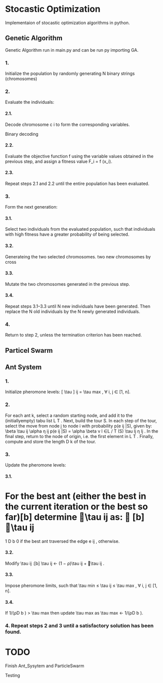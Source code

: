 # Stocastic Optimization

Implementaion of stocastic optimization algorithms in python.

## Genetic Algorithm

Genetic Algorithm run in main.py and can be run py importing GA.

### 1. 

Initialize the population by randomly generating N binary strings (chromosomes)

### 2. 

Evaluate the individuals:

#### 2.1. 

Decode chromosome c i to form the corresponding variables.

Binary decoding

#### 2.2. 

Evaluate the objective function f using the variable values obtained in the previous step, and assign a fitness value F_i = f (x_i).

#### 2.3. 

Repeat steps 2.1 and 2.2 until the entire population has been evaluated.

### 3.

Form the next generation:

#### 3.1. 

Select two individuals from the evaluated population, such that individuals with high fitness have a greater probability of being selected.

#### 3.2. 

Generateing the two selected chromosomes.
 two new chromosomes by cross
#### 3.3. 

Mutate the two chromosomes generated in the previous step.

#### 3.4.

Repeat steps 3.1–3.3 until N new individuals have been generated. Then replace the N old individuals by the N newly generated individuals.

### 4.

Return to step 2, unless the termination criterion has been reached.

## Particel Swarm

## Ant System

### 1.

Initialize pheromone levels: \[ \tau \] ij = \tau max , ∀ i, j ∈ [1, n].
### 2. 

For each ant k, select a random starting node, and add it to the (initiallyempty) tabu list L T . Next, build the tour S. In each step of the tour, select the
move from node j to node i with probability p(e ij |S), given by:
\beta
\tau ij \alpha η ij
p(e ij |S) = 
\alpha \beta
ν l ∈L
/ T (S) \tau lj η lj
.
In the final step, return to the node of origin, i.e. the first element in L T .
Finally, compute and store the length D k of the tour.
### 3. 

Update the pheromone levels:

#### 3.1.

For the best ant (either the best in the current iteration or the best so far)[b]
determine \tau ij as:

[b]
\tau ij
=
1
D b
0
if the best ant traversed the edge e ij ,
otherwise.
#### 3.2. 

Modify \tau ij :[b] \tau ij ← (1 − ρ)\tau ij + \tau ij .

#### 3.3.

Impose pheromone limits, such that \tau min ≤ \tau ij ≤ \tau max , ∀ i, j ∈ [1, n].

#### 3.4.

If 1/(ρD b ) > \tau max then update \tau max as \tau max ← 1/(ρD b ).

### 4. Repeat steps 2 and 3 until a satisfactory solution has been found.


# TODO

Finish Ant_Sysytem and ParticleSwarm

Testing